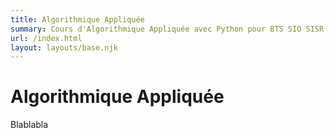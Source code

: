 ```yaml
---
title: Algorithmique Appliquée
summary: Cours d'Algorithmique Appliquée avec Python pour BTS SIO SISR.
url: /index.html
layout: layouts/base.njk
---
```


# Algorithmique Appliquée

Blablabla